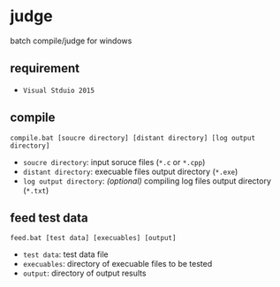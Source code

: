 # judge

batch compile/judge for windows

## requirement

- `Visual Stduio 2015`

## compile

```batch
compile.bat [soucre directory] [distant directory] [log output directory]
```

- `soucre directory`: input soruce files (`*.c` or `*.cpp`)
- `distant directory`: execuable files output directory (`*.exe`)
- `log output directory`: *(optional)* compiling log files output directory (`*.txt`)

## feed test data

```batch
feed.bat [test data] [execuables] [output]
```

- `test data`: test data file
- `execuables`: directory of execuable files to be tested
- `output`: directory of output results
